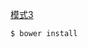 [模式3](https://github.com/jrburke/requirejs/wiki/Patterns-for-separating-config-from-the-main-module#3)

```sh
$ bower install
```
